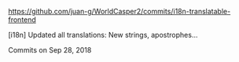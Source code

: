 https://github.com/juan-g/WorldCasper2/commits/i18n-translatable-frontend

[i18n] Updated all translations: New strings, apostrophes...

Commits on Sep 28, 2018
